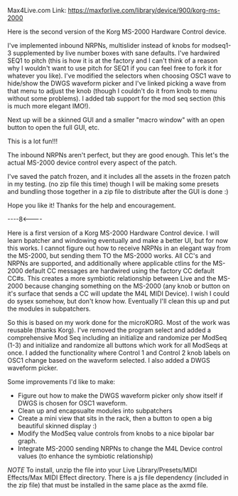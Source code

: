 Max4Live.com Link: 
https://maxforlive.com/library/device/900/korg-ms-2000

Here is the second version of the Korg MS-2000 Hardware Control device.

I've implemented inbound NRPNs, multislider instead of knobs for modseq1-3 supplemented by live number boxes with sane defaults. I've hardwired SEQ1 to pitch (this is how it is at the factory and I can't think of a reason why I wouldn't want to use pitch for SEQ1 if you can feel free to fork it for whatever you like). I've modified the selectors when choosing OSC1 wave to hide/show the DWGS waveform picker and I've linked picking a wave from that menu to adjust the knob (though I couldn't do it from knob to menu without some problems). I added tab support for the mod seq section (this is much more elegant IMO!).

Next up will be a skinned GUI and a smaller "macro window" with an open button to open the full GUI, etc.

This is a lot fun!!!

The inbound NRPNs aren't perfect, but they are good enough. This let's the actual MS-2000 device control every aspect of the patch.

I've saved the patch frozen, and it includes all the assets in the frozen patch in my testing. (no zip file this time) though I will be making some presets and bundling those together in a zip file to distribute after the GUI is done :)

Hope you like it! Thanks for the help and encouragement.

----8<----

Here is a first version of a Korg MS-2000 Hardware Control device. I will learn bpatcher and windowing eventually and make a better UI, but for now this works. I cannot figure out how to receive NRPNs in an elegant way from the MS-2000, but sending them TO the MS-2000 works. All CC's and NRPNs are supported, and additionally where applicable ctlins for the MS-2000 default CC messages are hardwired using the factory CC default CC#s. This creates a more symbiotic relationship between Live and the MS-2000 because changing something on the MS-2000 (any knob or button on it's surface that sends a CC will update the M4L MIDI Device). I wish I could do sysex somehow, but don't know how. Eventually I'll clean this up and put the modules in subpatchers.

So this is based on my work done for the microKORG. Most of the work was reusable (thanks Korg). I've removed the program select and added a comprehensive Mod Seq including an initialize and randomize per ModSeq (1-3) and initialize and randomize all buttons which work for all ModSeqs at once. I added the functionality where Control 1 and Control 2 knob labels on OSC1 change based on the waveform selected. I also added a DWGS waveform picker.

Some improvements I'd like to make:
- Figure out how to make the DWGS waveform picker only show itself if DWGS is chosen for OSC1 waveform.
- Clean up and encapsualte modules into subpatchers
- Create a mini view that sits in the rack, then a button to open a big beautiful skinned display :)
- Modify the ModSeq value controls from knobs to a nice bipolar bar graph.
- Integrate MS-2000 sending NRPNs to change the M4L Device control values (to enhance the symbiotic relationship)

*NOTE* To install, unzip the file into your Live Library/Presets/MIDI Effects/Max MIDI Effect directory. There is a js file dependency (included in the zip file) that must be installed in the same place as the axmd file.
